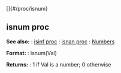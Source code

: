 []{#/proc/isnum}
## isnum proc
**See also:**
:   [isinf proc](#/proc/isinf)
:   [isnan proc](#/proc/isnan)
:   [Numbers](/%7Bnotes%7D/numbers)
<!-- -->
**Format:**
:   isnum(Val)
<!-- -->
**Returns:**
:   1 if Val is a number; 0 otherwise